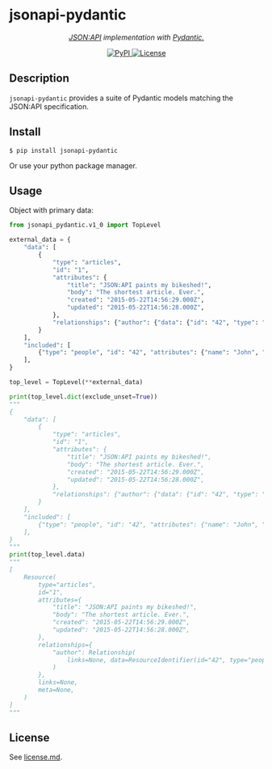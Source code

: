 # jsonapi-pydantic

<p align="center">
  <em><a href="https://jsonapi.org" target="_blank">JSON:API</a> implementation with <a href="https://pydantic-docs.helpmanual.io" target="_blank">Pydantic.</a>
  </em>
</p>
<p align="center">
  <a href="https://pypi.org/project/jsonapi-pydantic/" target="_blank">
      <img src="https://img.shields.io/pypi/v/jsonapi-pydantic" alt="PyPI">
  </a>
  <a href="https://github.com/impocode/jsonapi-pydantic/blob/master/license.md" target="_blank">
      <img src="https://img.shields.io/github/license/impocode/jsonapi-pydantic.svg" alt="License">
  </a>
</p>

## Description

`jsonapi-pydantic` provides a suite of Pydantic models matching the JSON:API specification.

## Install

```shell
$ pip install jsonapi-pydantic
```

Or use your python package manager.

## Usage

Object with primary data:

```python
from jsonapi_pydantic.v1_0 import TopLevel

external_data = {
    "data": [
        {
            "type": "articles",
            "id": "1",
            "attributes": {
                "title": "JSON:API paints my bikeshed!",
                "body": "The shortest article. Ever.",
                "created": "2015-05-22T14:56:29.000Z",
                "updated": "2015-05-22T14:56:28.000Z",
            },
            "relationships": {"author": {"data": {"id": "42", "type": "people"}}},
        }
    ],
    "included": [
        {"type": "people", "id": "42", "attributes": {"name": "John", "age": 80, "gender": "male"}}
    ],
}

top_level = TopLevel(**external_data)

print(top_level.dict(exclude_unset=True))
"""
{
    "data": [
        {
            "type": "articles",
            "id": "1",
            "attributes": {
                "title": "JSON:API paints my bikeshed!",
                "body": "The shortest article. Ever.",
                "created": "2015-05-22T14:56:29.000Z",
                "updated": "2015-05-22T14:56:28.000Z",
            },
            "relationships": {"author": {"data": {"id": "42", "type": "people"}}},
        }
    ],
    "included": [
        {"type": "people", "id": "42", "attributes": {"name": "John", "age": 80, "gender": "male"}}
    ],
}
"""
print(top_level.data)
"""
[
    Resource(
        type="articles",
        id="1",
        attributes={
            "title": "JSON:API paints my bikeshed!",
            "body": "The shortest article. Ever.",
            "created": "2015-05-22T14:56:29.000Z",
            "updated": "2015-05-22T14:56:28.000Z",
        },
        relationships={
            "author": Relationship(
                links=None, data=ResourceIdentifier(id="42", type="people", meta=None), meta=None
            )
        },
        links=None,
        meta=None,
    )
]
"""
```

## License

See [license.md](https://github.com/impocode/jsonapi-pydantic/blob/master/license.md).
